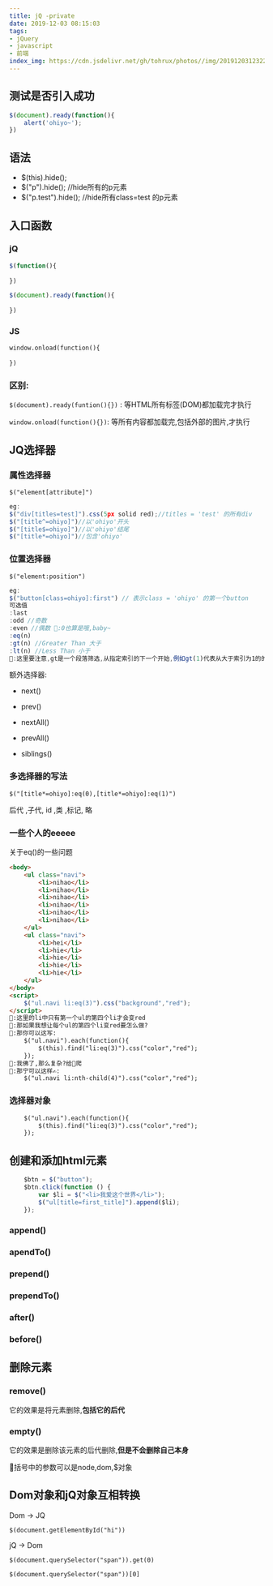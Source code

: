 ```yaml
---
title: jQ -private
date: 2019-12-03 08:15:03
tags:
- jQuery
- javascript
- 前端
index_img: https://cdn.jsdelivr.net/gh/tohrux/photos//img/20191203123227.png
---
```


## 测试是否引入成功

```js
$(document).ready(function(){
    alert('ohiyo~');
})
```

## 语法

- $(this).hide();
- $("p").hide(); //hide所有的p元素
- $("p.test").hide(); //hide所有class=test 的p元素

## 入口函数

### jQ

```js
$(function(){
    
})

$(document).ready(function(){
    
})
```

### JS

```html
window.onload(function(){
	
})
```

### 区别:

`$(document).ready(funtion(){})` : 等HTML所有标签(DOM)都加载完才执行

`window.onload(function(){})`: 等所有内容都加载完,包括外部的图片,才执行

## JQ选择器

### 属性选择器

`$("element[attribute]")`

```javascript
eg:
$("div[titles=test]").css(5px solid red);//titles = 'test' 的所有div
$("[title^=ohiyo]")//以'ohiyo'开头
$("[title$=ohiyo]")//以'ohiyo'结尾
$("[title*=ohiyo]")//包含'ohiyo'
```

### 位置选择器

`$("element:position")`

```js
eg:
$("button[class=ohiyo]:first") // 表示class = 'ohiyo' 的第一个button
可选值
:last
:odd //奇数
:even //偶数 👩:0也算是哦,baby~
:eq(n)
:gt(n) //Greater Than 大于 
:lt(n) //Less Than 小于
👩:这里要注意,gt是一个段落筛选,从指定索引的下一个开始,例如gt(1)代表从大于索引为1的的选择器,所以它是从2开始的
```

额外选择器:

- next()

- prev()

- nextAll()

- prevAll()

- siblings()

  

### 多选择器的写法

`$("[title*=ohiyo]:eq(0),[title*=ohiyo]:eq(1)")`

后代 ,子代, id  ,类 ,标记, 略

### 一些个人的eeeee

关于eq()的一些问题

```html
<body>
    <ul class="navi">
        <li>nihao</li>
        <li>nihao</li>
        <li>nihao</li>
        <li>nihao</li>
        <li>nihao</li>
        <li>nihao</li>
    </ul>
    <ul class="navi">
        <li>hei</li>
        <li>hie</li>
        <li>hie</li>
        <li>hie</li>
        <li>hie</li>
    </ul>
</body>
<script>
    $("ul.navi li:eq(3)").css("background","red");
</script>
👩:这里的li中只有第一个ul的第四个li才会变red
👨:那如果我想让每个ul的第四个li变red要怎么做?
👩:那你可以这写:
	$("ul.navi").each(function(){
    	$(this).find("li:eq(3)").css("color","red");
    });
👨:我佛了,那么复杂?给👴爬
👩:那宁可以这样✍:
	$("ul.navi li:nth-child(4)").css("color","red");
```



### 选择器对象

```html
	$("ul.navi").each(function(){
    	$(this).find("li:eq(3)").css("color","red");
    });
```

## 创建和添加html元素

```js
    $btn = $("button");
    $btn.click(function () {
        var $li = $("<li>我爱这个世界</li>");
        $("ul[title=first_title]").append($li);
    });
```

### append()

### apendTo()

### prepend()

### prependTo()

### after()

### before()

## 删除元素

### remove()

它的效果是将元素删除,**包括它的后代**

### empty()

它的效果是删除该元素的后代删除,**但是不会删除自己本身**

👩括号中的参数可以是node,dom,$对象



## Dom对象和jQ对象互相转换

Dom -> JQ

`$(document.getElementById("hi"))`

jQ -> Dom

`$(document.querySelector("span")).get(0)`

`$(document.querySelector("span"))[0]`

